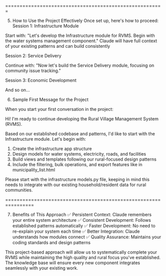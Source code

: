 
=======================================================

5. How to Use the Project Effectively
Once set up, here's how to proceed:
Session 1: Infrastructure Module

Start with: "Let's develop the Infrastructure module for RVMS. Begin with the water systems management component."
Claude will have full context of your existing patterns and can build consistently

Session 2: Service Delivery

Continue with: "Now let's build the Service Delivery module, focusing on community issue tracking."

Session 3: Economic Development

And so on...


6. Sample First Message for the Project

When you start your first conversation in the project:

Hi! I'm ready to continue developing the Rural Village Management System (RVMS). 

Based on our established codebase and patterns, I'd like to start with the Infrastructure module. Let's begin with:

1. Create the infrastructure app structure
2. Design models for water systems, electricity, roads, and facilities
3. Build views and templates following our rural-focused design patterns
4. Include the filtering, bulk operations, and export features like in municipality_list.html

Please start with the infrastructure models.py file, keeping in mind this needs to integrate with our existing household/resident data for rural communities.



================================================================

7. Benefits of This Approach
✅ Persistent Context: Claude remembers your entire system architecture
✅ Consistent Development: Follows established patterns automatically
✅ Faster Development: No need to re-explain your system each time
✅ Better Integration: Claude understands how modules connect
✅ Quality Assurance: Maintains your coding standards and design patterns

This project-based approach will allow us to systematically complete your RVMS while maintaining the high quality and rural focus you've established. The knowledge base will ensure every new component integrates seamlessly with your existing work.